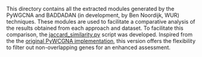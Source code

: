 This directory contains all the extracted modules generated by the PyWGCNA and BADDADAN (in development, by Ben Noordijk, WUR) techniques. These modules are used to facilitate a comparative analysis of the results obtained from each approach and dataset. To facilitate this comparison, the [jaccard_similarity.py](https://github.com/camilababo/PyWGCNA/blob/main/analysis_notebooks/extracted_modules/jaccard_similarity.py) script was developed. Inspired from the the [original PyWCGNA implementation](https://github.com/mortazavilab/PyWGCNA/blob/main/PyWGCNA/comparison.py), this version offers the flexibility to filter out non-overlapping genes for an enhanced assessment.